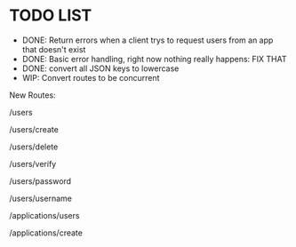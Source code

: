 # TODO LIST
- DONE: Return errors when a client trys to request users from an app that doesn't exist
- DONE: Basic error handling, right now nothing really happens: FIX THAT
- DONE: convert all JSON keys to lowercase
- WIP: Convert routes to be concurrent


New Routes:

/users

/users/create

/users/delete

/users/verify

/users/password

/users/username


/applications/users

/applications/create
